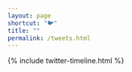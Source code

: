 ```yaml
---
layout: page
shortcut: "🐦"
title: ""
permalink: /tweets.html
---
```

{% include twitter-timeline.html %}
